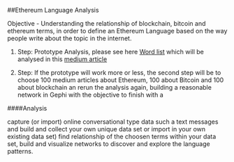 ##Ethereum Language Analysis

Objective - Understanding the relationship of blockchain, bitcoin and ethereum terms, in order to define an Ethereum Language based on the way people write about the topic in the internet.

1. Step: Prototype Analysis, please see here [Word list](/wordList.md) which will be analysed in this [medium article](https://media.consensys.net/programmable-blockchains-in-context-ethereum-s-future-cd8451eb421e#.k5mjkel5d)

2. Step: If the prototype will work more or less, the second step will be to choose 100 medium articles about Ethereum, 100 about Bitcoin and 100 about blockchain an rerun the analysis again, building a reasonable network in Gephi with the objective to finish with a  


####Analysis

capture (or import) online conversational type data such a text messages and build and collect your own unique data set or import in your own existing data set)
find relationship of the choosen terms within your data set,
build and visualize networks to discover and explore the language patterns.

